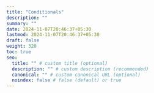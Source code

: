 ```yaml
---
title: "Conditionals"
description: ""
summary: ""
date: 2024-11-07T20:46:37+05:30
lastmod: 2024-11-07T20:46:37+05:30
draft: false
weight: 320
toc: true
seo:
  title: "" # custom title (optional)
  description: "" # custom description (recommended)
  canonical: "" # custom canonical URL (optional)
  noindex: false # false (default) or true
---
```

